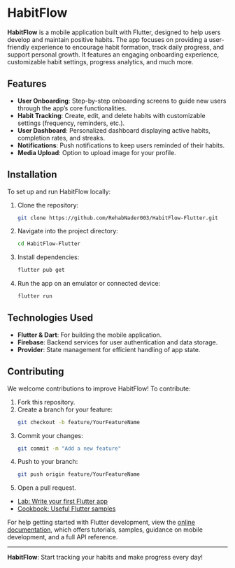 # HabitFlow

**HabitFlow** is a mobile application built with Flutter, designed to help users develop and maintain positive habits. The app focuses on providing a user-friendly experience to encourage habit formation, track daily progress, and support personal growth. It features an engaging onboarding experience, customizable habit settings, progress analytics, and much more.

## Features

- **User Onboarding**: Step-by-step onboarding screens to guide new users through the app’s core functionalities.
- **Habit Tracking**: Create, edit, and delete habits with customizable settings (frequency, reminders, etc.).
- **User Dashboard**: Personalized dashboard displaying active habits, completion rates, and streaks.
- **Notifications**: Push notifications to keep users reminded of their habits.
- **Media Upload**: Option to upload image for your profile.

## Installation

To set up and run HabitFlow locally:

1. Clone the repository:
   ```bash
   git clone https://github.com/RehabNader003/HabitFlow-Flutter.git
   ```
2. Navigate into the project directory:
   ```bash
   cd HabitFlow-Flutter
   ```
3. Install dependencies:
   ```bash
   flutter pub get
   ```
4. Run the app on an emulator or connected device:
   ```bash
   flutter run
   ```

## Technologies Used

- **Flutter & Dart**: For building the mobile application.
- **Firebase**: Backend services for user authentication and data storage.
- **Provider**: State management for efficient handling of app state.

## Contributing

We welcome contributions to improve HabitFlow! To contribute:

1. Fork this repository.
2. Create a branch for your feature:
   ```bash
   git checkout -b feature/YourFeatureName
   ```
3. Commit your changes:
   ```bash
   git commit -m "Add a new feature"
   ```
4. Push to your branch:
   ```bash
   git push origin feature/YourFeatureName
   ```
5. Open a pull request.

- [Lab: Write your first Flutter app](https://docs.flutter.dev/get-started/codelab)
- [Cookbook: Useful Flutter samples](https://docs.flutter.dev/cookbook)

For help getting started with Flutter development, view the
[online documentation](https://docs.flutter.dev/), which offers tutorials,
samples, guidance on mobile development, and a full API reference.

---

**HabitFlow**: Start tracking your habits and make progress every day!
